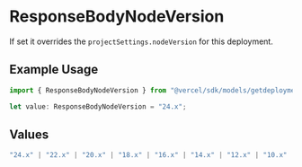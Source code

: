 # ResponseBodyNodeVersion

If set it overrides the `projectSettings.nodeVersion` for this deployment.

## Example Usage

```typescript
import { ResponseBodyNodeVersion } from "@vercel/sdk/models/getdeploymentop.js";

let value: ResponseBodyNodeVersion = "24.x";
```

## Values

```typescript
"24.x" | "22.x" | "20.x" | "18.x" | "16.x" | "14.x" | "12.x" | "10.x" | "8.10.x"
```